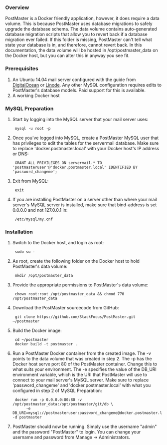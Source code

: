 ### Overview
PostMaster is a Docker friendly application, however, it does require a data volume.
This is because PostMaster uses database migrations to safely upgrade the database schema.
The data volume contains auto-generated database migration scripts that allow you to revert back if a database migration ever failed.
If this folder is missing, PostMaster can't tell what state your database is in, and therefore, cannot revert back.
In this documentation, the data volume will be hosted in /opt/postmaster_data on the Docker host, but you can alter this in anyway you see fit.

### Prerequisites
1. An Ubuntu 14.04 mail server configured with the guide from [DigitalOcean](https://www.digitalocean.com/community/tutorials/how-to-configure-a-mail-server-using-postfix-dovecot-mysql-and-spamassassin) or [Linode](https://www.linode.com/docs/email/postfix/email-with-postfix-dovecot-and-mysql).
Any other MySQL configuration requires edits to PostMaster's database models. Paid support for this is available.
2. A working Docker host

### MySQL Preparation

1. Start by logging into the MySQL server that your mail server uses:

        mysql -u root -p

2. Once you've logged into MySQL, create a PostMaster MySQL user that has privileges to edit the tables for the servermail database.
Make sure to replace 'docker.postmaster.local' with your Docker host's IP address or DNS:

        GRANT ALL PRIVILEGES ON servermail.* TO 'postmasteruser'@'docker.postmaster.local' IDENTIFIED BY 'password_changeme';

3. Exit from MySQL:

        exit

4. If you are installing PostMaster on a server other than where your mail server's MySQL server is installed, make sure that
bind-address is set 0.0.0.0 and not 127.0.0.1 in:

        /etc/mysql/my.cnf

### Installation

1. Switch to the Docker host, and login as root:

        sudo su -

2. As root, create the following folder on the Docker host to hold PostMaster's data volume:

        mkdir /opt/postmaster_data

3. Provide the appropriate permissions to PostMaster's data volume:

        chown root:root /opt/postmaster_data && chmod 770 /opt/postmaster_data

4. Download the PostMaster sourcecode from GitHub:

        git clone https://github.com/StackFocus/PostMaster.git ~/postmaster

5. Build the Docker image:

        cd ~/postmaster
        docker build -t postmaster .

6. Run a PostMaster Docker container from the created image.
The -v points to the data volume that was created in step 2.
The -p has the Docker host serve port 80 of the PostMaster container. Change this to what suits your environment.
The -e specifies the value of the DB_URI environment variable, which is the URI that PostMaster will use to connect to your mail server's MySQL server.
Make sure to replace 'password_changeme' and 'docker.postmaster.local' with what you configured in step 2 of MySQL Preparation:

        docker run -p 0.0.0.0:80:80 -v /opt/postmaster_data:/opt/postmaster/git/db \
             -e DB_URI=mysql://postmasteruser:password_changeme@docker.postmaster.local:3306/servermail -d postmaster

7. PostMaster should now be running. Simply use the username "admin" and the password "PostMaster" to login.
You can change your username and password from Manage -> Administrators.
